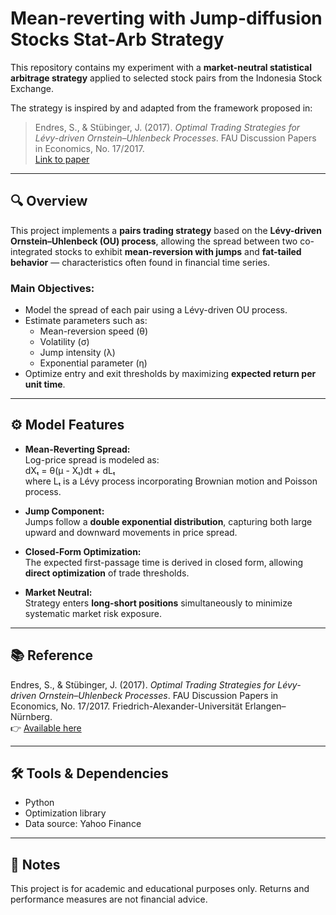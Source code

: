 # Mean-reverting with Jump-diffusion Stocks Stat-Arb Strategy

This repository contains my experiment with a **market-neutral statistical arbitrage strategy** applied to selected stock pairs from the Indonesia Stock Exchange.

The strategy is inspired by and adapted from the framework proposed in:

> Endres, S., & Stübinger, J. (2017). *Optimal Trading Strategies for Lévy-driven Ornstein–Uhlenbeck Processes*. FAU Discussion Papers in Economics, No. 17/2017.  
> [Link to paper](https://hdl.handle.net/10419/169117)

---

## 🔍 Overview

This project implements a **pairs trading strategy** based on the **Lévy-driven Ornstein–Uhlenbeck (OU) process**, allowing the spread between two co-integrated stocks to exhibit **mean-reversion with jumps** and **fat-tailed behavior** — characteristics often found in financial time series.

### Main Objectives:
- Model the spread of each pair using a Lévy-driven OU process.
- Estimate parameters such as:
  - Mean-reversion speed (θ)
  - Volatility (σ)
  - Jump intensity (λ)
  - Exponential parameter (η)
- Optimize entry and exit thresholds by maximizing **expected return per unit time**.

---

## ⚙️ Model Features

- **Mean-Reverting Spread:**  
  Log-price spread is modeled as:  
  dXₜ = θ(μ - Xₜ)dt + dLₜ  
  where Lₜ is a Lévy process incorporating Brownian motion and Poisson process.

- **Jump Component:**  
  Jumps follow a **double exponential distribution**, capturing both large upward and downward movements in price spread.

- **Closed-Form Optimization:**  
  The expected first-passage time is derived in closed form, allowing **direct optimization** of trade thresholds.

- **Market Neutral:**  
  Strategy enters **long-short positions** simultaneously to minimize systematic market risk exposure.

---

## 📚 Reference

Endres, S., & Stübinger, J. (2017). *Optimal Trading Strategies for Lévy-driven Ornstein–Uhlenbeck Processes*. FAU Discussion Papers in Economics, No. 17/2017. Friedrich-Alexander-Universität Erlangen–Nürnberg.  
👉 [Available here](https://hdl.handle.net/10419/169117)

---

## 🛠️ Tools & Dependencies

- Python
- Optimization library
- Data source: Yahoo Finance

---

## 📝 Notes

This project is for academic and educational purposes only. Returns and performance measures are not financial advice.

